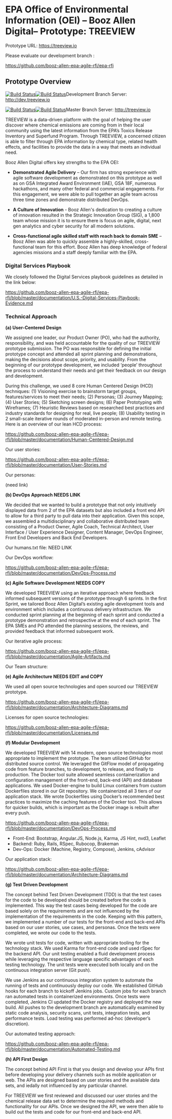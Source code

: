 # EPA Office of Environmental Information (OEI) – Booz Allen Digital– Prototype: TREEVIEW

Prototype URL: https://treeview.io 

Please evaluate our development branch :

https://github.com/booz-allen-epa-agile-rfi/epa-rfi

## Prototype Overview 

[![Build Status](http://jenkins.treeview.io/buildStatus/icon?job=Development_FrontEnd_Builder)](http://jenkins.treeview.io/view/Development/job/Development_FrontEnd_Builder/)[![Build Status](http://jenkins.treeview.io/buildStatus/icon?job=Development_API_Builder)](http://jenkins.treeview.io/view/Development/job/Development_API_Builder/)Development Branch Server: http://dev.treeview.io

[![Build Status](http://jenkins.treeview.io/buildStatus/icon?job=Master_FrontEnd_Builder)](http://jenkins.treeview.io/view/Master/job/Master_FrontEnd_Builder/)[![Build Status](http://jenkins.treeview.io/buildStatus/icon?job=Master_API_Builder)](http://jenkins.treeview.io/view/Master/job/Master_API_Builder/)Master Branch Server: http://treeview.io

TREEVIEW is a data-driven platform with the goal of helping the user discover where chemical emissions are coming from in their local community using the latest information from the EPA’s Toxics Release Inventory and Superfund Program.   Through TREEVIEW, a concerned citizen is able to filter through EPA information by chemical type, related health effects, and facilities to provide the data in a way that meets an individual need.   

Booz Allen Digital offers key strengths to the EPA OEI:

- **Demonstrated Agile Delivery** – Our firm has strong experience with agile software development as demonstrated on this prototype as well as on GSA Integrated Award Environment (IAE), GSA 18F, numerous hackathons, and many other federal and commercial engagements.  For this engagement, we were able to pull together an agile team across three time zones and demonstrate distributed DevOps.

- **A Culture of Innovation** - Booz Allen's dedication to creating a culture of innovation resulted in the Strategic Innovation Group (SIG), a 1,800 team whose mission it is to ensure there is focus on agile, digital, next gen analytics and cyber security for all modern solutions.

- **Cross-functional agile skilled staff with reach back to domain SME** – Booz Allen was able to quickly assemble a highly-skilled, cross-functional team for this effort. Booz Allen has deep knowledge of federal agencies missions and a staff deeply familiar with the EPA.

### Digital Services Playbook

We closely followed the Digital Services playbook guidelines as detailed in the link below: 

https://github.com/booz-allen-epa-agile-rfi/epa-rfi/blob/master/documentation/U.S.-Digital-Services-Playbook-Evidence.md

### Technical Approach 

**(a) User-Centered Design**

We assigned one leader, our Product Owner (PO), who had the authority, responsibility, and was held accountable for the quality of our TREEVIEW prototype submission.  The PO was responsible for defining the initial prototype concept and attended all sprint planning and demonstrations, making the decisions about scope, priority, and usability.  From the beginning of our prototype development, we included ‘people’ throughout the process to understand their needs and get their feedback on our design and development. 

During this challenge, we used 8 core Human Centered Design (HCD) techniques: (1) Visioning exercise to brainstorm target groups, features/services to meet their needs; (2) Personas; (3) Journey Mapping; (4) User Stories; (5) Sketching screen designs; (6) Paper Prototyping with Wireframes; (7) Heuristic Reviews based on researched best practices and industry standards for designing for real, live people; (8) Usability testing in 2 small-scale iterative rounds of moderated in-person and remote testing. Here is an overview of our lean HCD process:

https://github.com/booz-allen-epa-agile-rfi/epa-rfi/blob/master/documentation/Human-Centered-Design.md

Our user stories:

https://github.com/booz-allen-epa-agile-rfi/epa-rfi/blob/master/documentation/User-Stories.md

Our personas: 

(need link)

**(b) DevOps Approach NEEDS LINK**

We decided that we wanted to build a prototype that not only intuitively displayed data from 2 of the EPA datasets but also included a front end API to allow for a third party to pull data into their application.   Given this scope, we assembled a multidisciplinary and collaborative distributed team consisting of a Product Owner, Agile Coach, Technical Architect, User Interface / User Experience Designer, Content Manager, DevOps Engineer, Front End Developers and Back End Developers. 

Our humans.txt file:  NEED LINK

Our DevOps workflow:

https://github.com/booz-allen-epa-agile-rfi/epa-rfi/blob/master/documentation/DevOps-Process.md


**(c) Agile Software Development NEEDS COPY**

We developed TREEVIEW using an iterative approach where feedback informed subsequent versions of the prototype through 6 sprints. In the first Sprint, we tailored Booz Allen Digital’s existing agile development tools and environment which includes a continuous delivery infrastructure.  We conducted sprint planning at the beginning of each sprint and conducted a prototype demonstration and retrospective at the end of each sprint. The EPA SMEs and PO attended the planning sessions, the reviews, and provided feedback that informed subsequent work.

Our iterative agile process:

https://github.com/booz-allen-epa-agile-rfi/epa-rfi/blob/master/documentation/Agile-Artifacts.md

Our Team structure:


**(e) Agile Architecture NEEDS EDIT and COPY**

We used all open source technologies and open sourced our TREEVIEW prototype.

https://github.com/booz-allen-epa-agile-rfi/epa-rfi/blob/master/documentation/Architecture-Diagrams.md

Licenses for open source technologies:

https://github.com/booz-allen-epa-agile-rfi/epa-rfi/blob/master/documentation/Licenses.md

**(f) Modular Development**

We developed TREEVIEW with 14 modern, open source technologies most appropriate to implement the prototype.  The team utilized GitHub for distributed source control.  We leveraged the GitFlow model of propagating code from feature branches, to development, to release, and finally to production. The Docker tool suite allowed seamless containerization and configuration management of the front-end, back-end (API) and database applications.  We used Docker-engine to build Linux containers from custom Dockerfiles stored in our Git repository. We containerized all 3 tiers of our application stack. We wrote Dockerfiles using Docker’s recommended best practices to maximize the caching features of the Docker tool. This allows for quicker builds, which is important as the Docker image is rebuilt after every push.

https://github.com/booz-allen-epa-agile-rfi/epa-rfi/blob/master/documentation/DevOps-Process.md

- Front-End: Bootstrap, Angular.JS, Node.js, Karma, JS Hint, nvd3, Leaflet
- Backend: Ruby, Rails, RSpec, Rubocop, Brakeman 
- Dev-Ops: Docker (Machine, Registry, Compose), Jenkins, cAdvisor

Our application stack:

https://github.com/booz-allen-epa-agile-rfi/epa-rfi/blob/master/documentation/Architecture-Diagrams.md

**(g) Test Driven Development**

The concept behind Test Driven Development (TDD) is that the test cases for the code to be developed should be created before the code is implemented. This way the test cases being developed for the code are based solely on the requirements and are not influenced by the implementation of the requirements in the code.  Keeping with this pattern, we implemented a number of our tests for the front-end and back-end APIs based on our user stories, use cases, and personas.  Once the tests were completed, we wrote our code to the tests. 

We wrote unit tests for code, written with appropriate tooling for the technology stack. We used Karma for front-end code and used rSpec for the backend API. Our unit testing enabled a fluid development process while leveraging the respective language specific advantages of each testing technology. The unit tests were executed both locally and on the continuous integration server (Git push).

We use Jenkins as our continuous integration system to automate the running of tests and continuously deploy our code. We established GitHub hooks for each branch to kickoff Jenkins jobs. Custom jobs for each branch ran automated tests in containerized environments. Once tests were completed, Jenkins CI updated the Docker registry and deployed the new build. All pushes to the development branch are automatically examined by static code analysis, security scans, unit tests, integration tests, and performance tests. Load testing was performed ad-hoc (developer’s discretion).

Our automated testing approach:

https://github.com/booz-allen-epa-agile-rfi/epa-rfi/blob/master/documentation/Automated-Testing.md


**(h) API First Design**

The concept behind API First is that you design and develop your APIs first before developing your delivery channels such as mobile application or web.  The APIs are designed based on user stories and the available data sets, and iedally not influenced by any particular channel.

For TREEVIEW we first reviewed and discussed our user stories and the chemical release data set to determine the required methods and functionality for our APIs.  Once we designed the API, we were then able to build out the tests and code for our front-end and back-end API.



